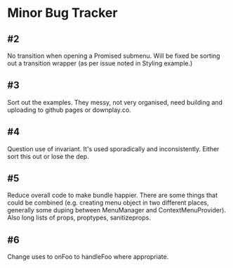 # Minor Bug Tracker

## #2

No transition when opening a Promised submenu. Will be fixed be sorting out a transition wrapper (as per issue noted in Styling example.)

## #3

Sort out the examples. They messy, not very organised, need building and uploading to github pages or downplay.co.

## #4

Question use of invariant. It's used sporadically and inconsistently. Either sort this out
or lose the dep.

## #5

Reduce overall code to make bundle happier. There are some things that could be combined (e.g. creating menu object in two different places, generally some duping between MenuManager and ContextMenuProvider). Also long lists of props, proptypes, sanitizeprops.

## #6

Change uses to onFoo to handleFoo where appropriate.
